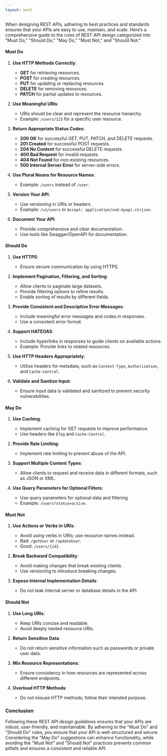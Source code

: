 ```yaml
---
layout: post
---
```


When designing REST APIs, adhering to best practices and standards ensures that your APIs are easy to use, maintain, and scale. Here’s a comprehensive guide to the rules of REST API design categorized into "Must Do," "Should Do," "May Do," "Must Not," and "Should Not."

#### Must Do

1. **Use HTTP Methods Correctly**:
    - **GET** for retrieving resources.
    - **POST** for creating resources.
    - **PUT** for updating or replacing resources.
    - **DELETE** for removing resources.
    - **PATCH** for partial updates to resources.

2. **Use Meaningful URIs**:
    - URIs should be clear and represent the resource hierarchy.
    - Example: `/users/123` for a specific user resource.

3. **Return Appropriate Status Codes**:
    - **200 OK** for successful GET, PUT, PATCH, and DELETE requests.
    - **201 Created** for successful POST requests.
    - **204 No Content** for successful DELETE requests.
    - **400 Bad Request** for invalid requests.
    - **404 Not Found** for non-existing resources.
    - **500 Internal Server Error** for server-side errors.

4. **Use Plural Nouns for Resource Names**:
    - Example: `/users` instead of `/user`.

5. **Version Your API**:
    - Use versioning in URIs or headers.
    - Example: `/v1/users` or `Accept: application/vnd.myapi.v1+json`.

6. **Document Your API**:
    - Provide comprehensive and clear documentation.
    - Use tools like Swagger/OpenAPI for documentation.

#### Should Do

1. **Use HTTPS**:
    - Ensure secure communication by using HTTPS.

2. **Implement Pagination, Filtering, and Sorting**:
    - Allow clients to paginate large datasets.
    - Provide filtering options to refine results.
    - Enable sorting of results by different fields.

3. **Provide Consistent and Descriptive Error Messages**:
    - Include meaningful error messages and codes in responses.
    - Use a consistent error format.

4. **Support HATEOAS**:
    - Include hyperlinks in responses to guide clients on available actions.
    - Example: Provide links to related resources.

5. **Use HTTP Headers Appropriately**:
    - Utilize headers for metadata, such as `Content-Type`, `Authorization`, and `Cache-Control`.

6. **Validate and Sanitize Input**:
    - Ensure input data is validated and sanitized to prevent security vulnerabilities.

#### May Do

1. **Use Caching**:
    - Implement caching for GET requests to improve performance.
    - Use headers like `ETag` and `Cache-Control`.

2. **Provide Rate Limiting**:
    - Implement rate limiting to prevent abuse of the API.

3. **Support Multiple Content Types**:
    - Allow clients to request and receive data in different formats, such as JSON or XML.

4. **Use Query Parameters for Optional Filters**:
    - Use query parameters for optional data and filtering.
    - Example: `/users?status=active`.

#### Must Not

1. **Use Actions or Verbs in URIs**:
    - Avoid using verbs in URIs; use resource names instead.
    - Bad: `/getUser` or `/updateUser`.
    - Good: `/users/{id}`.

2. **Break Backward Compatibility**:
    - Avoid making changes that break existing clients.
    - Use versioning to introduce breaking changes.

3. **Expose Internal Implementation Details**:
    - Do not leak internal server or database details in the API.

#### Should Not

1. **Use Long URIs**:
    - Keep URIs concise and readable.
    - Avoid deeply nested resource URIs.

2. **Return Sensitive Data**:
    - Do not return sensitive information such as passwords or private user data.

3. **Mix Resource Representations**:
    - Ensure consistency in how resources are represented across different endpoints.

4. **Overload HTTP Methods**:
    - Do not misuse HTTP methods; follow their intended purpose.

### Conclusion

Following these REST API design guidelines ensures that your APIs are robust, user-friendly, and maintainable. By adhering to the "Must Do" and "Should Do" rules, you ensure that your API is well-structured and secure. Considering the "May Do" suggestions can enhance functionality, while avoiding the "Must Not" and "Should Not" practices prevents common pitfalls and ensures a consistent and reliable API.